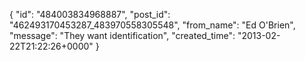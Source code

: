  {
   "id": "484003834968887",
   "post_id": "462493170453287_483970558305548",
   "from_name": "Ed O'Brien",
   "message": "They want identification",
   "created_time": "2013-02-22T21:22:26+0000"
 }
